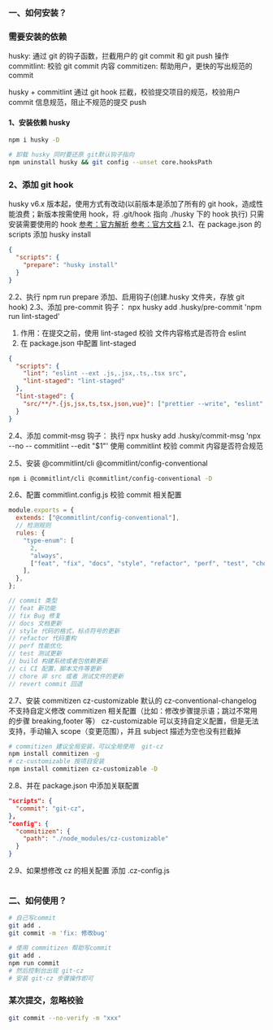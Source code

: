 ### 一、如何安装？

### 需要安装的依赖

husky: 通过 git 的钩子函数，拦截用户的 git commit 和 git push 操作
commitlint: 校验 git commit 内容
commitizen: 帮助用户，更快的写出规范的 commit

husky + commitlint 通过 git hook 拦截，校验提交项目的规范，校验用户 commit 信息规范，阻止不规范的提交 push

#### 1、安装依赖 husky

```sh
npm i husky -D

# 卸载 husky 同时要还原 git默认钩子指向
npm uninstall husky && git config --unset core.hooksPath
```

### 2、添加 git hook

husky v6.x 版本起，使用方式有改动(以前版本是添加了所有的 git hook，造成性能浪费；新版本按需使用 hook，将 .git/hook 指向 ./husky 下的 hook 执行)
只需安装需要使用的 hook
[参考：官方解析](https://blog.typicode.com/husky-git-hooks-autoinstall/)
[参考：官方文档](https://typicode.github.io/husky/getting-started.html)
2.1、在 package.json 的 scripts 添加 husky install

```json
{
  "scripts": {
    "prepare": "husky install"
  }
}
```

2.2、执行 npm run prepare 添加、启用钩子(创建.husky 文件夹，存放 git hook)
2.3、添加 pre-commit 钩子： npx husky add .husky/pre-commit 'npm run lint-staged'

1. 作用：在提交之前，使用 lint-staged 校验 文件内容格式是否符合 eslint
2. 在 package.json 中配置 lint-staged

```json
{
  "scripts": {
    "lint": "eslint --ext .js,.jsx,.ts,.tsx src",
    "lint-staged": "lint-staged"
  },
  "lint-staged": {
    "src/**/*.{js,jsx,ts,tsx,json,vue}": ["prettier --write", "eslint", "git add"]
  }
}
```

2.4、添加 commit-msg 钩子： 执行 npx husky add .husky/commit-msg 'npx --no -- commitlint --edit "$1"'
使用 commitlint 校验 commit 内容是否符合规范

2.5、安装 @commitlint/cli @commitlint/config-conventional

```sh
npm i @commitlint/cli @commitlint/config-conventional -D
```

2.6、配置 commitlint.config.js 校验 commit 相关配置

```js
module.exports = {
  extends: ["@commitlint/config-conventional"],
  // 检测规则
  rules: {
    "type-enum": [
      2,
      "always",
      ["feat", "fix", "docs", "style", "refactor", "perf", "test", "chore", "revert", "build"],
    ],
  },
};

// commit 类型
// feat 新功能
// fix Bug 修复
// docs 文档更新
// style 代码的格式，标点符号的更新
// refactor 代码重构
// perf 性能优化
// test 测试更新
// build 构建系统或者包依赖更新
// ci CI 配置，脚本文件等更新
// chore 非 src 或者 测试文件的更新
// revert commit 回退
```

2.7、安装 commitizen cz-customizable
默认的 cz-conventional-changelog 不支持自定义修改 commitizen 相关配置（比如：修改步骤提示语；跳过不常用的步骤 breaking,footer 等）
cz-customizable 可以支持自定义配置，但是无法支持，手动输入 scope（变更范围），并且 subject 描述为空也没有拦截掉

```sh
# commitizen 建议全局安装，可以全局使用  git-cz
npm install commitizen -g
# cz-customizable 按项目安装
npm install commitizen cz-customizable -D
```

2.8、并在 package.json 中添加关联配置

```json
"scripts": {
  "commit": "git-cz",
},
"config": {
  "commitizen": {
    "path": "./node_modules/cz-customizable"
  }
}
```

2.9、如果想修改 cz 的相关配置
添加 .cz-config.js

```json

```

### 二、如何使用？

```sh
# 自己写commit
git add .
git commit -m 'fix: 修改bug'

# 使用 commitizen 帮助写commit
git add .
npm run commit
# 然后控制台出现 git-cz
# 安装 git-cz 步骤操作即可
```

### 某次提交，忽略校验

```sh
git commit --no-verify -m "xxx"
```

